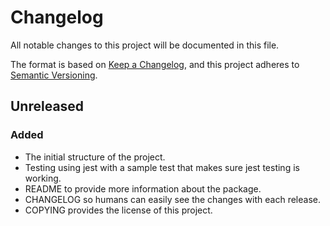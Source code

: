 # Changelog

All notable changes to this project will be documented in this file.

The format is based on [Keep a Changelog](https://keepachangelog.com/en/1.0.0/),
and this project adheres to [Semantic Versioning](https://semver.org/spec/v2.0.0.html).

## Unreleased

### Added
- The initial structure of the project.
- Testing using jest with a sample test that makes sure jest testing is working.
- README to provide more information about the package.
- CHANGELOG so humans can easily see the changes with each release.
- COPYING provides the license of this project.

